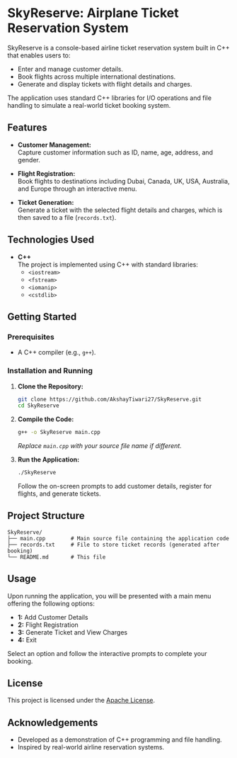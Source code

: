 
# SkyReserve: Airplane Ticket Reservation System

SkyReserve is a console-based airline ticket reservation system built in C++ that enables users to:
- Enter and manage customer details.
- Book flights across multiple international destinations.
- Generate and display tickets with flight details and charges.

The application uses standard C++ libraries for I/O operations and file handling to simulate a real-world ticket booking system.

## Features

- **Customer Management:**  
  Capture customer information such as ID, name, age, address, and gender.

- **Flight Registration:**  
  Book flights to destinations including Dubai, Canada, UK, USA, Australia, and Europe through an interactive menu.

- **Ticket Generation:**  
  Generate a ticket with the selected flight details and charges, which is then saved to a file (`records.txt`).

## Technologies Used

- **C++**  
  The project is implemented using C++ with standard libraries:
  - `<iostream>`
  - `<fstream>`
  - `<iomanip>`
  - `<cstdlib>`

## Getting Started

### Prerequisites

- A C++ compiler (e.g., `g++`).

### Installation and Running

1. **Clone the Repository:**

   ```bash
   git clone https://github.com/AkshayTiwari27/SkyReserve.git
   cd SkyReserve
   ```

2. **Compile the Code:**

   ```bash
   g++ -o SkyReserve main.cpp
   ```
   *Replace `main.cpp` with your source file name if different.*

3. **Run the Application:**

   ```bash
   ./SkyReserve
   ```

   Follow the on-screen prompts to add customer details, register for flights, and generate tickets.

## Project Structure

```
SkyReserve/
├── main.cpp        # Main source file containing the application code
├── records.txt     # File to store ticket records (generated after booking)
└── README.md       # This file
```

## Usage

Upon running the application, you will be presented with a main menu offering the following options:
- **1:** Add Customer Details  
- **2:** Flight Registration  
- **3:** Generate Ticket and View Charges  
- **4:** Exit

Select an option and follow the interactive prompts to complete your booking.

## License

This project is licensed under the [Apache License](LICENSE).

## Acknowledgements

- Developed as a demonstration of C++ programming and file handling.
- Inspired by real-world airline reservation systems.
